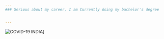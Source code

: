 ```yaml
---
### Serious about my career, I am Currently doing my bachelor's degree in Computer Science which includes a specialisation in Bioinformatics. 


---
```

![COVID-19 INDIA](https://github.com/ChristeenTJose/ChristeenTJose/blob/master/MODEL-COVID-19-IND-V20.gif)]
<!--
**ChristeenTJose/ChristeenTJose** is a ✨ _special_ ✨ repository because its `README.md` (this file) appears on your GitHub profile.

Here are some ideas to get you started:

- 🔭 I’m currently working on ...
- 🌱 I’m currently learning ...
- 👯 I’m looking to collaborate on ...
- 🤔 I’m looking for help with ...
- 💬 Ask me about ...
- 📫 How to reach me: ...
- 😄 Pronouns: ...
- ⚡ Fun fact: ...
-->
